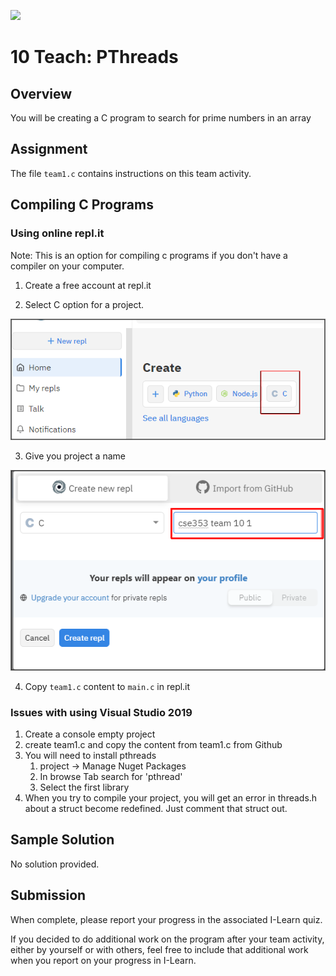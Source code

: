 ![](../site/banner.png)

# 10 Teach: PThreads

## Overview

You will be creating a C program to search for prime numbers in an array

## Assignment

The file `team1.c` contains instructions on this team activity.

## Compiling C Programs

### Using online repl.it

Note: This is an option for compiling c programs if you don't have a compiler on your computer.

1) Create a free account at repl.it

2) Select C option for a project.

![](replit1.png)

3) Give you project a name

![](replit2.png)

4) Copy `team1.c` content to `main.c` in repl.it


### Issues with using Visual Studio 2019

1. Create a console empty project
2. create team1.c and copy the content from team1.c from Github
3. You will need to install pthreads
   1. project -> Manage Nuget Packages
   1. In browse Tab search for 'pthread'
   2. Select the first library
4. When you try to compile your project, you will get an error in threads.h about a struct become redefined.  Just comment that struct out.


## Sample Solution

No solution provided.

## Submission

When complete, please report your progress in the associated I-Learn quiz.

If you decided to do additional work on the program after your team activity, either by yourself or with others, feel free to include that additional work when you report on your progress in I-Learn.

